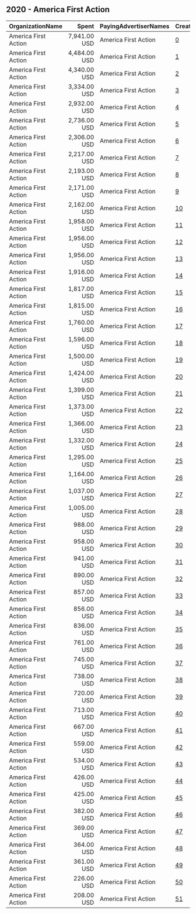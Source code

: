 ## 2020 - America First Action 
|OrganizationName|Spent|PayingAdvertiserNames|CreativeUrls|Impressions|Genders|AgeBrackets|CountryCodes|BillingAddresses|CandidateBallotInformation|
|:---|---:|:---|:---|---:|:---|:---|:---|:---|:---|
|America First Action|7,941.00 USD|America First Action|[0](https://www.snap.com/political-ads/asset/b4f88cd42dcb6ad8f816add1a826338366ce5c20f83a6007b172593ee4e9f6d4?mediaType=mp4)|1,467,095||18+|united states|US|America First Action|
|America First Action|4,484.00 USD|America First Action|[1](https://www.snap.com/political-ads/asset/c0351fb308015dcf49b25009807f0d1a20bdfdf2d6793c4a7794605352818083?mediaType=mp4)|262,401||25+|united states|US||
|America First Action|4,340.00 USD|America First Action|[2](https://www.snap.com/political-ads/asset/d8154cb2e2991a465cae14ff07902049632b7cf1aad79cf0576bc58baaf885c9?mediaType=mp4)|439,241||25+|united states|US||
|America First Action|3,334.00 USD|America First Action|[3](https://www.snap.com/political-ads/asset/b4f88cd42dcb6ad8f816add1a826338366ce5c20f83a6007b172593ee4e9f6d4?mediaType=mp4)|821,048||18+|united states|US|America First Action|
|America First Action|2,932.00 USD|America First Action|[4](https://www.snap.com/political-ads/asset/f02962ab6150c171327ad220030f1794173714fb9de781261516730ce99e4c25?mediaType=mp4)|160,707||25+|united states|US||
|America First Action|2,736.00 USD|America First Action|[5](https://www.snap.com/political-ads/asset/df8a4de02ee31d40146bf53c90075ffe11ea94f3e71ab0185e53cc6f0dcb7c0b?mediaType=mp4)|136,214||25+|united states|US||
|America First Action|2,306.00 USD|America First Action|[6](https://www.snap.com/political-ads/asset/1e8cce90cd8744d99f07d9b37ede6b3e964cee5d1efc1186841c3e59aa1b1428?mediaType=mp4)|187,031||25+|united states|US||
|America First Action|2,217.00 USD|America First Action|[7](https://www.snap.com/political-ads/asset/9a03f440e1fb6e706fe675a53c36d9838e0c34ff163bc7d1d8bb4ee01e4ef067?mediaType=mp4)|111,581||25+|united states|US||
|America First Action|2,193.00 USD|America First Action|[8](https://www.snap.com/political-ads/asset/1e8cce90cd8744d99f07d9b37ede6b3e964cee5d1efc1186841c3e59aa1b1428?mediaType=mp4)|100,487||25+|united states|US||
|America First Action|2,171.00 USD|America First Action|[9](https://www.snap.com/political-ads/asset/3f8700688e9d8ae16473f1ac5c3dc2e958f41d276d43c91d344febe90e8727e8?mediaType=mp4)|128,260||25+|united states|US||
|America First Action|2,162.00 USD|America First Action|[10](https://www.snap.com/political-ads/asset/ce90ed8335c78a893027d134adc94c5f563bd30f0e0e11b75147f190409a45a1?mediaType=mp4)|129,942||25+|united states|US||
|America First Action|1,958.00 USD|America First Action|[11](https://www.snap.com/political-ads/asset/5de183eb505b86ef3fea172376dbbb4f4a787581f64c0617d80cff89c7a71851?mediaType=mp4)|102,089||25+|united states|US||
|America First Action|1,956.00 USD|America First Action|[12](https://www.snap.com/political-ads/asset/3cdeb94a2dd4deeef7bca7687edda712279137590c1b5ecefe5dbb6a9aee8aa3?mediaType=mp4)|87,481||25+|united states|US||
|America First Action|1,956.00 USD|America First Action|[13](https://www.snap.com/political-ads/asset/df8a4de02ee31d40146bf53c90075ffe11ea94f3e71ab0185e53cc6f0dcb7c0b?mediaType=mp4)|177,708||25+|united states|US||
|America First Action|1,916.00 USD|America First Action|[14](https://www.snap.com/political-ads/asset/f377a2a865a0eb6419eb522d335b365e9330829d6cfbb35689e4dd7cb8a450b3?mediaType=mp4)|143,896||25+|united states|US||
|America First Action|1,817.00 USD|America First Action|[15](https://www.snap.com/political-ads/asset/1e8cce90cd8744d99f07d9b37ede6b3e964cee5d1efc1186841c3e59aa1b1428?mediaType=mp4)|125,543||25+|united states|US||
|America First Action|1,815.00 USD|America First Action|[16](https://www.snap.com/political-ads/asset/1e8cce90cd8744d99f07d9b37ede6b3e964cee5d1efc1186841c3e59aa1b1428?mediaType=mp4)|308,666||25+|united states|US||
|America First Action|1,760.00 USD|America First Action|[17](https://www.snap.com/political-ads/asset/a9ae49ca46238c16d234a9ecc0e5c1206f856d7661527e933b1b1ed8516a726d?mediaType=mp4)|82,465||25+|united states|US||
|America First Action|1,596.00 USD|America First Action|[18](https://www.snap.com/political-ads/asset/1e8cce90cd8744d99f07d9b37ede6b3e964cee5d1efc1186841c3e59aa1b1428?mediaType=mp4)|76,006||25+|united states|US||
|America First Action|1,500.00 USD|America First Action|[19](https://www.snap.com/political-ads/asset/8685e3422a08ef63b3bc15409e5ce52afd2d37a331b31664ed8dd6d25ee6d691?mediaType=mp4)|72,280||25+|united states|US||
|America First Action|1,424.00 USD|America First Action|[20](https://www.snap.com/political-ads/asset/f063af2ceb078f8bae1c870bd1f0db763fb356bd04eb9598597e6904496508ea?mediaType=mp4)|67,086||25+|united states|US||
|America First Action|1,399.00 USD|America First Action|[21](https://www.snap.com/political-ads/asset/d8154cb2e2991a465cae14ff07902049632b7cf1aad79cf0576bc58baaf885c9?mediaType=mp4)|89,499||25+|united states|US||
|America First Action|1,373.00 USD|America First Action|[22](https://www.snap.com/political-ads/asset/8378d63b161cd2603eb44ddd67f3899389d6bb3ad74bf8b27ed654023309c345?mediaType=mp4)|241,362||25+|united states|US||
|America First Action|1,366.00 USD|America First Action|[23](https://www.snap.com/political-ads/asset/55d110cc248dc5b6d77c98a11ec8c52d464c5304e4968011125c206de4d82116?mediaType=mp4)|66,062||25+|united states|US||
|America First Action|1,332.00 USD|America First Action|[24](https://www.snap.com/political-ads/asset/995e213e9f5e08fc5504fad9ed273087451e1e1b5a76f503dc8650b851991e60?mediaType=mp4)|56,385||25+|united states|US||
|America First Action|1,295.00 USD|America First Action|[25](https://www.snap.com/political-ads/asset/c1a3d07678906cd57add7b82f9c4dba0bdeda8ea41ec2b1807e0c3232820f5ea?mediaType=mp4)|129,850||25+|united states|US||
|America First Action|1,164.00 USD|America First Action|[26](https://www.snap.com/political-ads/asset/d8154cb2e2991a465cae14ff07902049632b7cf1aad79cf0576bc58baaf885c9?mediaType=mp4)|55,305||25+|united states|US||
|America First Action|1,037.00 USD|America First Action|[27](https://www.snap.com/political-ads/asset/43fe9ef651ef1bcc922e44e6ca21abd2953645b28b8ff52f0a813b744c71547c?mediaType=mp4)|52,385||25+|united states|US||
|America First Action|1,005.00 USD|America First Action|[28](https://www.snap.com/political-ads/asset/0b2169664a1b3b547f4e4e09274a56e9086d540f3ae0d459fa0081639cc00dfd?mediaType=mp4)|47,503||25+|united states|US||
|America First Action|988.00 USD|America First Action|[29](https://www.snap.com/political-ads/asset/d8154cb2e2991a465cae14ff07902049632b7cf1aad79cf0576bc58baaf885c9?mediaType=mp4)|56,111||25+|united states|US||
|America First Action|958.00 USD|America First Action|[30](https://www.snap.com/political-ads/asset/b4f88cd42dcb6ad8f816add1a826338366ce5c20f83a6007b172593ee4e9f6d4?mediaType=mp4)|162,810||18+|united states|US|America First Action|
|America First Action|941.00 USD|America First Action|[31](https://www.snap.com/political-ads/asset/fda24971cc48d132a6e37bcc40f7f2d0717783fb1756a185d7bdb68d7b99c884?mediaType=mp4)|40,264||25+|united states|US||
|America First Action|890.00 USD|America First Action|[32](https://www.snap.com/political-ads/asset/dcb1e491770b436f91dfa0ca46cc0cc5b7063bd00049647fa18d5ba9964b1fe8?mediaType=mp4)|48,186||25+|united states|US||
|America First Action|857.00 USD|America First Action|[33](https://www.snap.com/political-ads/asset/ce90ed8335c78a893027d134adc94c5f563bd30f0e0e11b75147f190409a45a1?mediaType=mp4)|49,445||25+|united states|US||
|America First Action|856.00 USD|America First Action|[34](https://www.snap.com/political-ads/asset/df8a4de02ee31d40146bf53c90075ffe11ea94f3e71ab0185e53cc6f0dcb7c0b?mediaType=mp4)|114,904||25+|united states|US||
|America First Action|836.00 USD|America First Action|[35](https://www.snap.com/political-ads/asset/72064973f9b89ddba714e96127a4555e005c39251840e65314bd2d305c4c836f?mediaType=mp4)|54,922||25+|united states|US||
|America First Action|761.00 USD|America First Action|[36](https://www.snap.com/political-ads/asset/2cc5e728f6e743a0cae21cc50916843cd770071a523986b60d4840a441449bbb?mediaType=mp4)|41,865||25+|united states|US||
|America First Action|745.00 USD|America First Action|[37](https://www.snap.com/political-ads/asset/ce90ed8335c78a893027d134adc94c5f563bd30f0e0e11b75147f190409a45a1?mediaType=mp4)|44,191||25+|united states|US||
|America First Action|738.00 USD|America First Action|[38](https://www.snap.com/political-ads/asset/83acf9004c30b0bad19667dee583b034ad4718b8a0877fc74640d3b0609157b6?mediaType=mp4)|76,121||25+|united states|US||
|America First Action|720.00 USD|America First Action|[39](https://www.snap.com/political-ads/asset/df8a4de02ee31d40146bf53c90075ffe11ea94f3e71ab0185e53cc6f0dcb7c0b?mediaType=mp4)|49,327||25+|united states|US||
|America First Action|713.00 USD|America First Action|[40](https://www.snap.com/political-ads/asset/ce90ed8335c78a893027d134adc94c5f563bd30f0e0e11b75147f190409a45a1?mediaType=mp4)|29,279||25+|united states|US||
|America First Action|667.00 USD|America First Action|[41](https://www.snap.com/political-ads/asset/cf23ef80850bb8eca2663b00a987827676e5a1e9e955ae692c6ced29524a11a7?mediaType=mp4)|27,448||25+|united states|US||
|America First Action|559.00 USD|America First Action|[42](https://www.snap.com/political-ads/asset/2882c7d36e762e3a45d38ab0d5313b503c26040f4894ae2a4753f462809bd02e?mediaType=mp4)|33,312||25+|united states|US||
|America First Action|534.00 USD|America First Action|[43](https://www.snap.com/political-ads/asset/4430e0c50fb10d1f08dfc0ea79d89213357abadaa309d3327c50aadf668667c9?mediaType=mp4)|29,160||25+|united states|US||
|America First Action|426.00 USD|America First Action|[44](https://www.snap.com/political-ads/asset/5e85eb9527494ee621c10443f50dff5a0a0a4c93ddb99970f4e9f16e992bf2ad?mediaType=mp4)|77,346||18+|united states|US|America First Action|
|America First Action|425.00 USD|America First Action|[45](https://www.snap.com/political-ads/asset/1e8cce90cd8744d99f07d9b37ede6b3e964cee5d1efc1186841c3e59aa1b1428?mediaType=mp4)|37,274||25+|united states|US||
|America First Action|382.00 USD|America First Action|[46](https://www.snap.com/political-ads/asset/e79713810629e6bc5670f62360a4dfee4a9e5042f3e78c4c810525dcec723042?mediaType=mp4)|16,724||25+|united states|US||
|America First Action|369.00 USD|America First Action|[47](https://www.snap.com/political-ads/asset/ce90ed8335c78a893027d134adc94c5f563bd30f0e0e11b75147f190409a45a1?mediaType=mp4)|15,798||25+|united states|US||
|America First Action|364.00 USD|America First Action|[48](https://www.snap.com/political-ads/asset/426fef1ef9debdad322c2aed0603aeeb04f1694bdb3dd5ddf82a35c28376e57f?mediaType=mp4)|63,840||18+|united states|US|America First Action|
|America First Action|361.00 USD|America First Action|[49](https://www.snap.com/political-ads/asset/8b5372aa0d7b3d16163bf3ddc0c85ade792771ef296c0f6815527bb1e4079849?mediaType=mp4)|21,312||25+|united states|US||
|America First Action|226.00 USD|America First Action|[50](https://www.snap.com/political-ads/asset/ce90ed8335c78a893027d134adc94c5f563bd30f0e0e11b75147f190409a45a1?mediaType=mp4)|15,037||25+|united states|US||
|America First Action|208.00 USD|America First Action|[51](https://www.snap.com/political-ads/asset/1d9f8bb9849eda9d6bd73cbf0c8d96c38e050f4234855f04ec02aa6a01b97c03?mediaType=mp4)|42,755||18+|united states|US|America First Action|
